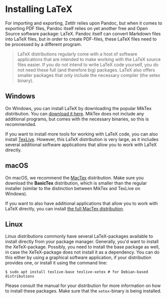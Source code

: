 # Installing LaTeX

For importing and exporting, Zettlr relies upon Pandoc, but when it comes to exporting PDF files, Pandoc itself relies on yet another free and Open Source software package: LaTeX. Pandoc itself can convert Markdown files into LaTeX files, but in order to create PDF-files, these LaTeX files need to be processed by a different program.

> LaTeX distributions regularly come with a host of software applications that are intended to make working with the LaTeX source files easier. If you do not intend to write LaTeX code yourself, you do not need these full (and therefore big) packages. LaTeX also offers smaller packages that only include the necessary compiler (the xetex binary).

## Windows

On Windows, you can install LaTeX by downloading the popular MikTex distribution. You can [download it here](https://miktex.org/download). MikTex does not include any additional programs, but comes with the necessary binaries, so this is recommended.

If you want to install more tools for working with LaTeX code, you can also install [TexLive](https://www.tug.org/texlive/). However, this LaTeX distribution is very large, as it includes several additional software applications that allow you to work with LaTeX directly.

## macOS

On macOS, we recommend the [MacTex](https://www.tug.org/mactex/morepackages.html) distribution. Make sure you download the **BasicTex** distribution, which is smaller than the regular installer (similar to the distinction between MikTex and TexLive on Windows).

If you want to also have additional applications that allow you to work with LaTeX directly, you can install [the full MacTex distribution](https://www.tug.org/mactex/mactex-download.html).

## Linux

Linux distributions commonly have several LaTeX-packages available to install directly from your package manager. Generally, you'd want to install the XeTeX-package. Possibly, you need to install the base package as well, in case the XeTeX-package does not install it as a dependency. You can do this either by using a graphical software application, if your distribution provides one, or install it using the command line:

```shell
$ sudo apt install texlive-base texlive-xetex # for Debian-based distributions
```

Please consult the manual for your distribution for more information on how to install these packages. Make sure that the `xetex`-binary is being installed.
